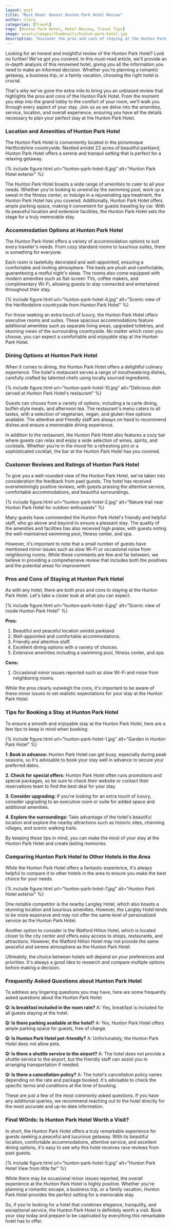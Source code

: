 ```yaml
---
layout: post
title: "Must Read: Honest Hunton Park Hotel Review"
author: Clara
categories: [Travel]
tags: [Hunton Park Hotel, Hotel Review, Travel Tips]
image: assets/images/thumbnails/hunton-park-hotel.jpg
description: "Discover the pros and cons of staying at the Hunton Park Hotel in Watford. Get an honest review, tips for booking, and explore its amenities and dining options. Plan your perfect stay!"
---
```


Looking for an honest and insightful review of the Hunton Park Hotel? Look no further! We've got you covered. In this must-read article, we'll provide an in-depth analysis of this renowned hotel, giving you all the information you need to make an informed decision. Whether you're planning a romantic getaway, a business trip, or a family vacation, choosing the right hotel is crucial. 

That's why we've gone the extra mile to bring you an unbiased review that highlights the pros and cons of the Hunton Park Hotel. From the moment you step into the grand lobby to the comfort of your room, we'll walk you through every aspect of your stay. Join us as we delve into the amenities, service, location, and overall experience, ensuring you have all the details necessary to plan your perfect stay at the Hunton Park Hotel.

### Location and Amenities of Hunton Park Hotel

The Hunton Park Hotel is conveniently located in the picturesque Hertfordshire countryside. Nestled amidst 22 acres of beautiful parkland, Hunton Park Hotel offers a serene and tranquil setting that is perfect for a relaxing getaway.

{% include figure.html url="hunton-park-hotel-8.jpg" alt="Hunton Park Hotel exterior" %}

The Hunton Park Hotel boasts a wide range of amenities to cater to all your needs. Whether you're looking to unwind by the swimming pool, work up a sweat in the fitness center, or indulge in a rejuvenating spa treatment, the Hunton Park Hotel has you covered. Additionally, Hunton Park Hotel offers ample parking space, making it convenient for guests traveling by car. With its peaceful location and extensive facilities, the Hunton Park Hotel sets the stage for a truly memorable stay.

### Accommodation Options at Hunton Park Hotel

The Hunton Park Hotel offers a variety of accommodation options to suit every traveler's needs. From cozy standard rooms to luxurious suites, there is something for everyone.

Each room is tastefully decorated and well-appointed, ensuring a comfortable and inviting atmosphere. The beds are plush and comfortable, guaranteeing a restful night's sleep. The rooms also come equipped with modern amenities such as flat-screen TVs, coffee makers, and complimentary Wi-Fi, allowing guests to stay connected and entertained throughout their stay.

{% include figure.html url="hunton-park-hotel-4.jpg" alt="Scenic view of the Hertfordshire countryside from Hunton Park Hotel" %}

For those seeking an extra touch of luxury, the Hunton Park Hotel offers executive rooms and suites. These spacious accommodations feature additional amenities such as separate living areas, upgraded toiletries, and stunning views of the surrounding countryside. No matter which room you choose, you can expect a comfortable and enjoyable stay at the Hunton Park Hotel.

### Dining Options at Hunton Park Hotel

When it comes to dining, the Hunton Park Hotel offers a delightful culinary experience. The hotel's restaurant serves a range of mouthwatering dishes, carefully crafted by talented chefs using locally sourced ingredients.

{% include figure.html url="hunton-park-hotel-10.jpg" alt="Delicious dish served at Hunton Park Hotel's restaurant" %}

Guests can choose from a variety of options, including a la carte dining, buffet-style meals, and afternoon tea. The restaurant's menu caters to all tastes, with a selection of vegetarian, vegan, and gluten-free options available. The attentive and friendly staff are always on hand to recommend dishes and ensure a memorable dining experience.

In addition to the restaurant, the Hunton Park Hotel also features a cozy bar where guests can relax and enjoy a wide selection of wines, spirits, and cocktails. Whether you're in the mood for a refreshing pint or a sophisticated cocktail, the bar at the Hunton Park Hotel has you covered.

### Customer Reviews and Ratings of Hunton Park Hotel

To give you a well-rounded view of the Hunton Park Hotel, we've taken into consideration the feedback from past guests. The hotel has received overwhelmingly positive reviews, with guests praising the attentive service, comfortable accommodations, and beautiful surroundings.

{% include figure.html url="hunton-park-hotel-2.jpg" alt="Nature trail near Hunton Park Hotel for outdoor enthusiasts" %}

Many guests have commended the Hunton Park Hotel's friendly and helpful staff, who go above and beyond to ensure a pleasant stay. The quality of the amenities and facilities has also received high praise, with guests noting the well-maintained swimming pool, fitness center, and spa.

However, it's important to note that a small number of guests have mentioned minor issues such as slow Wi-Fi or occasional noise from neighboring rooms. While these comments are few and far between, we believe in providing a comprehensive review that includes both the positives and the potential areas for improvement

### Pros and Cons of Staying at Hunton Park Hotel

As with any hotel, there are both pros and cons to staying at the Hunton Park Hotel. Let's take a closer look at what you can expect.

{% include figure.html url="hunton-park-hotel-3.jpg" alt="Scenic view of inside Hunton Park Hotel" %}

**Pros:**

1. Beautiful and peaceful location amidst parkland.
2. Well-appointed and comfortable accommodations.
3. Friendly and attentive staff.
4. Excellent dining options with a variety of choices.
5. Extensive amenities including a swimming pool, fitness center, and spa.

**Cons:**

1. Occasional minor issues reported such as slow Wi-Fi and noise from neighboring rooms.

While the pros clearly outweigh the cons, it's important to be aware of these minor issues to set realistic expectations for your stay at the Hunton Park Hotel.

### Tips for Booking a Stay at Hunton Park Hotel

To ensure a smooth and enjoyable stay at the Hunton Park Hotel, here are a few tips to keep in mind when booking:

{% include figure.html url="hunton-park-hotel-1.jpg" alt="Garden in Hunton Park Hotel" %}

**1. Book in advance:** Hunton Park Hotel can get busy, especially during peak seasons, so it's advisable to book your stay well in advance to secure your preferred dates.

**2. Check for special offers:** Hunton Park Hotel often runs promotions and special packages, so be sure to check their website or contact their reservations team to find the best deal for your stay.

**3. Consider upgrading:** If you're looking for an extra touch of luxury, consider upgrading to an executive room or suite for added space and additional amenities.

**4. Explore the surroundings:** Take advantage of the hotel's beautiful location and explore the nearby attractions such as historic sites, charming villages, and scenic walking trails.

By keeping these tips in mind, you can make the most of your stay at the Hunton Park Hotel and create lasting memories.

### Comparing Hunton Park Hotel to Other Hotels in the Area

While the Hunton Park Hotel offers a fantastic experience, it's always helpful to compare it to other hotels in the area to ensure you make the best choice for your needs.

{% include figure.html url="hunton-park-hotel-7.jpg" alt="Hunton Park Hotel exterior" %}

One notable competitor is the nearby Langley Hotel, which also boasts a stunning location and luxurious amenities. However, the Langley Hotel tends to be more expensive and may not offer the same level of personalized service as the Hunton Park Hotel.

Another option to consider is the Watford Hilton Hotel, which is located closer to the city center and offers easy access to shops, restaurants, and attractions. However, the Watford Hilton Hotel may not provide the same peaceful and serene atmosphere as the Hunton Park Hotel.

Ultimately, the choice between hotels will depend on your preferences and priorities. It's always a good idea to research and compare multiple options before making a decision.

### Frequently Asked Questions about Hunton Park Hotel

To address any lingering questions you may have, here are some frequently asked questions about the Hunton Park Hotel:

**Q: Is breakfast included in the room rate?**
A: Yes, breakfast is included for all guests staying at the hotel.

**Q: Is there parking available at the hotel?**
A: Yes, Hunton Park Hotel offers ample parking space for guests, free of charge.

**Q: Is Hunton Park Hotel pet-friendly?**
A: Unfortunately, the Hunton Park Hotel does not allow pets.

**Q: Is there a shuttle service to the airport?**
A: The hotel does not provide a shuttle service to the airport, but the friendly staff can assist you in arranging transportation if needed.

**Q: Is there a cancellation policy?**
A: The hotel's cancellation policy varies depending on the rate and package booked. It's advisable to check the specific terms and conditions at the time of booking.

These are just a few of the most commonly asked questions. If you have any additional queries, we recommend reaching out to the hotel directly for the most accurate and up-to-date information.

### Final WOrds: Is Hunton Park Hotel Worth a Visit?

In short, the Hunton Park Hotel offers a truly remarkable experience for guests seeking a peaceful and luxurious getaway. With its beautiful location, comfortable accommodations, attentive service, and excellent dining options, it's easy to see why this hotel receives rave reviews from past guests.

{% include figure.html url="hunton-park-hotel-5.jpg" alt="Hunton Park Hotel View from little far" %}

While there may be occasional minor issues reported, the overall experience at the Hunton Park Hotel is highly positive. Whether you're planning a romantic escape, a business trip, or a family vacation, Hunton Park Hotel provides the perfect setting for a memorable stay.

So, if you're looking for a hotel that combines elegance, tranquility, and exceptional service, the Hunton Park Hotel is definitely worth a visit. Book your stay today and prepare to be captivated by everything this remarkable hotel has to offer.


